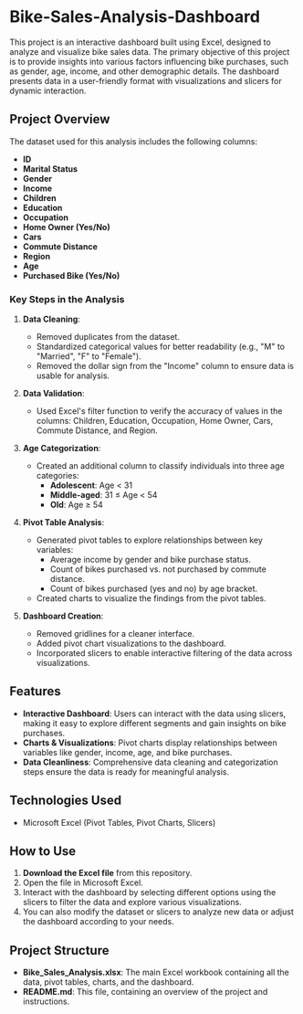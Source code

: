 # Bike-Sales-Analysis-Dashboard

This project is an interactive dashboard built using Excel, designed to analyze and visualize bike sales data. The primary objective of this project is to provide insights into various factors influencing bike purchases, such as gender, age, income, and other demographic details. The dashboard presents data in a user-friendly format with visualizations and slicers for dynamic interaction.

## Project Overview

The dataset used for this analysis includes the following columns:
- **ID**
- **Marital Status**
- **Gender**
- **Income**
- **Children**
- **Education**
- **Occupation**
- **Home Owner (Yes/No)**
- **Cars**
- **Commute Distance**
- **Region**
- **Age**
- **Purchased Bike (Yes/No)**

### Key Steps in the Analysis

1. **Data Cleaning**: 
   - Removed duplicates from the dataset.
   - Standardized categorical values for better readability (e.g., "M" to "Married", "F" to "Female").
   - Removed the dollar sign from the "Income" column to ensure data is usable for analysis.

2. **Data Validation**:
   - Used Excel's filter function to verify the accuracy of values in the columns: Children, Education, Occupation, Home Owner, Cars, Commute Distance, and Region.

3. **Age Categorization**:
   - Created an additional column to classify individuals into three age categories:
     - **Adolescent**: Age < 31
     - **Middle-aged**: 31 ≤ Age < 54
     - **Old**: Age ≥ 54

4. **Pivot Table Analysis**:
   - Generated pivot tables to explore relationships between key variables:
     - Average income by gender and bike purchase status.
     - Count of bikes purchased vs. not purchased by commute distance.
     - Count of bikes purchased (yes and no) by age bracket.
   - Created charts to visualize the findings from the pivot tables.

5. **Dashboard Creation**:
   - Removed gridlines for a cleaner interface.
   - Added pivot chart visualizations to the dashboard.
   - Incorporated slicers to enable interactive filtering of the data across visualizations.

## Features

- **Interactive Dashboard**: Users can interact with the data using slicers, making it easy to explore different segments and gain insights on bike purchases.
- **Charts & Visualizations**: Pivot charts display relationships between variables like gender, income, age, and bike purchases.
- **Data Cleanliness**: Comprehensive data cleaning and categorization steps ensure the data is ready for meaningful analysis.

## Technologies Used

- Microsoft Excel (Pivot Tables, Pivot Charts, Slicers)

## How to Use

1. **Download the Excel file** from this repository.
2. Open the file in Microsoft Excel.
3. Interact with the dashboard by selecting different options using the slicers to filter the data and explore various visualizations.
4. You can also modify the dataset or slicers to analyze new data or adjust the dashboard according to your needs.

## Project Structure

- **Bike_Sales_Analysis.xlsx**: The main Excel workbook containing all the data, pivot tables, charts, and the dashboard.
- **README.md**: This file, containing an overview of the project and instructions.
